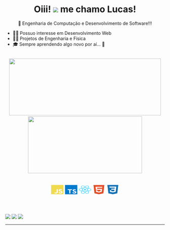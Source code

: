  <div align="center" justify="center"> 
 
 # Oiii! <img src="https://media.giphy.com/media/hvRJCLFzcasrR4ia7z/giphy.gif" width="25px"> me chamo Lucas!
 
 </div>
<p align="center">🚀 Engenharia de Computação e Desenvolvimento de Software!!!</p>

- 👩‍💻 Possuo interesse em Desenvolvimento Web
- 👩‍🚀 Projetos de Engenharia e Física
- 🎓 Sempre aprendendo algo novo por aí... 👀

</br> 
 <div align="center" justify="center">
  <a href="https://github.com/lucascarvalho10"> </a>
  <img height="180em" width="480px" src="https://github-readme-stats.vercel.app/api?username=lucascarvalho10&show_icons=true&theme=dracula&include_all_commits=true&count_private=true"/>
  <img height="180em" width="360px" src="https://github-readme-stats.vercel.app/api/top-langs/?username=lucascarvalho10&layout=compact&langs_count=5&theme=dracula&hide=java,vhdl, c"/>
</div>
  
 </br> 
 
 <div style="display: inline_block"  align="center"><br>
  <img align="center" alt="Lucas-Js" height="30" width="40" src="https://raw.githubusercontent.com/devicons/devicon/master/icons/javascript/javascript-plain.svg">
  <img align="center" alt="Lucas-React" height="30" width="40" src="https://raw.githubusercontent.com/devicons/devicon/master/icons/typescript/typescript-plain.svg">
  <img align="center" alt="Lucas-Python" height="30" width="40" src="https://raw.githubusercontent.com/devicons/devicon/master/icons/react/react-original.svg">
  <img align="center" alt="Lucas-HTML" height="30" width="40" src="https://raw.githubusercontent.com/devicons/devicon/master/icons/html5/html5-plain.svg">
  <img align="center" alt="Lucas-CSS" height="30" width="40" src="https://raw.githubusercontent.com/devicons/devicon/master/icons/css3/css3-plain.svg">
  
</div>

<br> <br>
<div>
<a href="https://www.linkedin.com/in/lucas-carvalho-9a8562205" target="_blank"><img src="https://img.shields.io/badge/-LinkedIn-%230077B5?style=for-the-badge&logo=linkedin&logoColor=white" target="_blank"></a>   
  <a><img src="https://img.shields.io/badge/Gmail-D14836?style=for-the-badge&logo=gmail&logoColor=white"></a>
  <a> <img src="https://img.shields.io/badge/Telegram-2CA5E0?style=for-the-badge&logo=telegram&logoColor=white"> </a>
</div>

<hr>

<!---
lucascarvalho10/lucascarvalho10 is a ✨ special ✨ repository because its `README.md` (this file) appears on your GitHub profile.
You can click the Preview link to take a look at your changes.
--->
